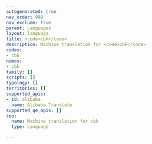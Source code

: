 ```yaml
---
autogenerated: true
nav_order: 999
nav_exclude: true
parent: Languages
layout: language
title: <code>cbk</code>
description: Machine translation for <code>cbk</code>
codes:
- cbk
names:
- cbk
family: []
scripts: []
typology: []
territories: []
supported_apis:
- id: alibaba
  name: Alibaba Translate
supported_qe_apis: []
seo:
  name: Machine translation for cbk
  type: Language

---
```



